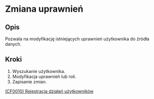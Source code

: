 # Zmiana uprawnień

## Opis
Pozwala na modyfikację istniejących uprawnień użytkownika do źródła danych.

## Kroki
1. Wyszukanie użytkownika.
2. Modyfikacja uprawnień lub roli.
3. Zapisanie zmian.


[(CF0010) Rejestracja działań użytkowników](../../3.wizja.systemu/3.3.cechy.funkcjonalne/cechy.funkcjonalne/CF00010.md)